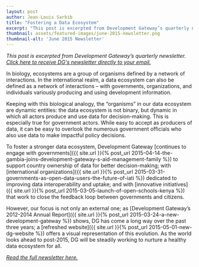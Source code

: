 ```yaml
---
layout: post
author: Jean-Louis Sarbib
title: "Fostering a Data Ecosystem"
excerpt: "This post is excerpted from Development Gateway’s quarterly newsletter."
thumbnail: assets/featured-images/june-2015-newsletter.png
thumbnail-alt: 'June 2015 Newsletter'
---
```

*This post is excerpted from Development Gateway’s quarterly newsletter. [Click here to receive DG's newsletter directly to your email.](http://eepurl.com/UEJ6j)*

In biology, ecosystems are a group of organisms defined by a network of interactions. In the international realm, a data ecosystem can also be defined as a network of interactions – with governments, organizations, and individuals variously producing and using development information.

Keeping with this biological analogy, the “organisms” in our data ecosystem are dynamic entities: the data ecosystem is not binary, but dynamic in which all actors produce and use data for decision-making. This is especially true for government actors. While easy to accept as producers of data, it can be easy to overlook the numerous government officials who also use data to make impactful policy decisions.

To foster a stronger data ecosystem, Development Gateway [continues to engage with governments]({{ site.url }}{% post_url 2015-04-14-the-gambia-joins-development-gateway-s-aid-management-family %}) to support country ownership of data for better decision-making; with [international organizations]({{ site.url }}{% post_url 2015-03-31-governments-as-open-data-users-the-future-of-iati %}) dedicated to improving data interoperability and uptake; and with [innovative initiatives]({{ site.url }}{% post_url 2015-03-05-launch-of-open-schools-kenya %}) that work to close the feedback loop between governments and citizens.

However, our focus is not only an external one; as [Development Gateway’s 2012-2014 Annual Report]({{ site.url }}{% post_url 2015-03-24-a-new-development-gateway %}) shows, DG has come a long way over the past three years; a [refreshed website]({{ site.url }}{% post_url 2015-05-01-new-dg-website %}) offers a visual representation of this evolution. As the world looks ahead to post-2015, DG will be steadily working to nurture a healthy data ecosystem for all.

*[Read the full newsletter here.](http://eepurl.com/bo6Swz)*

